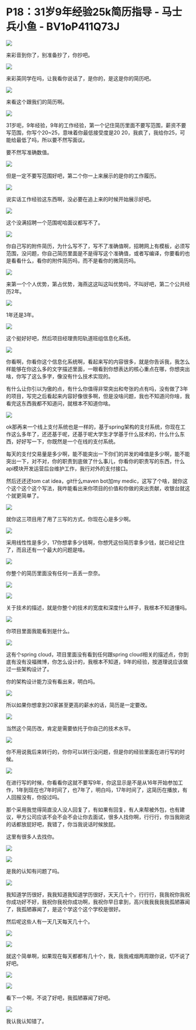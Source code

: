 # P18：31岁9年经验25k简历指导 - 马士兵小鱼 - BV1oP411Q73J

![](img/789ba978bf843f9cc9dd0e39844b43ac_0.png)

来彩音到你了，别准备抄了，你抄吧。

![](img/789ba978bf843f9cc9dd0e39844b43ac_2.png)

来彩英同学在吗，让我看你说话了，是你的，是这是你的简历吧。

![](img/789ba978bf843f9cc9dd0e39844b43ac_4.png)

来看这个跟我们的简历啊。

![](img/789ba978bf843f9cc9dd0e39844b43ac_6.png)

31岁呃，9年经验，9年的工作经验，第一个记住简历里面不要写范围，薪资不要写范围，你写个20~25，意味着你最低接受度是20 20，我疯了，我给你25，可能给最低了吗，所以要不然写面议。

要不然写准确数值。

![](img/789ba978bf843f9cc9dd0e39844b43ac_8.png)

但是一定不要写范围好吧，第二个你一上来展示的是你的工作履历。

![](img/789ba978bf843f9cc9dd0e39844b43ac_10.png)

说实话工作经验这东西啊，没必要在追上来的时候开始展示好吧。

![](img/789ba978bf843f9cc9dd0e39844b43ac_12.png)

这个没满招聘一个范围呢哈面议都写不了。

![](img/789ba978bf843f9cc9dd0e39844b43ac_14.png)

你自己写的附件简历，为什么写不了，写不了准确值啊，招聘网上有模板，必须写范围，没问题，你自己简历里面是不是得写这个准确值，或者写编译，你要看的也是看看什么，看你的附件简历吗，而不是看你的微简历吗。



![](img/789ba978bf843f9cc9dd0e39844b43ac_16.png)

来第一个个人优势，第占优势，海燕这这叫这叫优势吗，不叫好吧，第二个公共经历2年。

![](img/789ba978bf843f9cc9dd0e39844b43ac_18.png)

1年还是3年。

![](img/789ba978bf843f9cc9dd0e39844b43ac_20.png)

这个挺好好吧，然后项目经理贵阳轨道班组信息化系统。

![](img/789ba978bf843f9cc9dd0e39844b43ac_22.png)

你看啊，你看你这个信息化系统啊，看起来写的内容很多，就是你告诉我，我怎么样能够在你这么多的文字描述里面，一眼看到你想表达的核心重点在哪，你想突出啥，你写了这么多字，像没有什么技术实现的。

有什么让你引以为傲的点，有什么你值得非常突出和夸张的点有吗，没有做了3年的项目，写完之后看起来内容好像很多啊，但是没啥问题，我也不知道问你啥，我看完这东西我都不知道问，就根本不知道你啥。



![](img/789ba978bf843f9cc9dd0e39844b43ac_24.png)

ok那再来一个线上支付系统也是一样的，基于spring架构的支付系统，你现在工作这么多年了，还还基于呢，还基于呢大学生才学基于什么技术的，什么什么东西，好好写一下，你既然是一个在线的支付系统。

每天的支付交易量是多少啊，能不能突出一下你们的并发的峰值是多少啊，能不能突出一下，对不对，你的职责到底做了什么事儿，你看你的职责写的东西，什么api模块开发运营后台维护工作，我行对外的支付接口。

然后还还还tom cat idea，git什么maven bot加my medic，这写了个啥，就你这个这个这个这个写法，我咋能看出来你项目的价值和你做的突出贡献，收银台就这个就更简单了。



![](img/789ba978bf843f9cc9dd0e39844b43ac_26.png)

就你这三项目用了用了三写的方式，你现在心是多少啊。

![](img/789ba978bf843f9cc9dd0e39844b43ac_28.png)

采用线性性是多少，17你想拿多少钱啊，你想凭这份简历拿多少钱，就已经记住了，而且还有一个最大的问题是啥。



![](img/789ba978bf843f9cc9dd0e39844b43ac_30.png)

你整个的简历里面没有任何一丢丢一奈奈。

![](img/789ba978bf843f9cc9dd0e39844b43ac_32.png)

![](img/789ba978bf843f9cc9dd0e39844b43ac_33.png)

关于技术的描述，就是你整个的技术的宽度和深度什么样子，我根本不知道懂吗。

![](img/789ba978bf843f9cc9dd0e39844b43ac_35.png)

你项目里面我能看到是什么。

![](img/789ba978bf843f9cc9dd0e39844b43ac_37.png)

这有个spring cloud，项目里面没有看到任何跟spring cloud相关的描述点，你到底有没有没福微博，你怎么设计的，我根本不知道，9年的经验，按道理说应该做过一些架构设计了。

你的架构设计能力没有看出来，明白吗。

![](img/789ba978bf843f9cc9dd0e39844b43ac_39.png)

所以如果你想拿到20家甚至更高的薪水的话，简历是一定要改。

![](img/789ba978bf843f9cc9dd0e39844b43ac_41.png)

当然这个简历改，肯定是需要依托于你自己的技术水平。

![](img/789ba978bf843f9cc9dd0e39844b43ac_43.png)

你不用说我后来转行的，你你可以转行没问题，但是你的经验里面在进行写的时候。

![](img/789ba978bf843f9cc9dd0e39844b43ac_45.png)

在进行写的时候，你看看你这就不要写9年，你这显示是不是从16年开始参加工作，1年到现在也7年时间了，也7年了，明白吗，17年时间了，这简历在播放，有人回报没有，你投过吗。

那个采用我觉得简直没人没人回复了，有如果有回复，有人来帮被外包，也有建议，甲方公司应该不会不会不会让你去面试，很多人找你啊，行行行，你当我刚说的话都放屁好吧，我错了，你当我说话时候放屁。

这里有很多人去找你。

![](img/789ba978bf843f9cc9dd0e39844b43ac_47.png)

![](img/789ba978bf843f9cc9dd0e39844b43ac_48.png)

是我的认知有问题了吗。

![](img/789ba978bf843f9cc9dd0e39844b43ac_50.png)

我知道学历很好，我我知道我知道学历很好，天天几十个，行行行，我我祝你我祝你成功好不好，我祝你我祝你成功啊，我祝你早日拿到，高兴我我我我我孤陋寡闻了，我孤陋寡闻了，是这个学这个这个学校是很好。

然后呢这些人有一天几天每天几十个。

![](img/789ba978bf843f9cc9dd0e39844b43ac_52.png)

![](img/789ba978bf843f9cc9dd0e39844b43ac_53.png)

就这个简单啊，如果现在每天都都有几十个，我，我我戒烟两周跟你说，切不说了好吧。

![](img/789ba978bf843f9cc9dd0e39844b43ac_55.png)

![](img/789ba978bf843f9cc9dd0e39844b43ac_56.png)

看下一个啊，不说了好吧，我孤陋寡闻了好吧。

![](img/789ba978bf843f9cc9dd0e39844b43ac_58.png)

我认我认知错了。